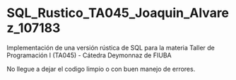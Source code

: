 # SQL_Rustico_TA045_Joaquin_Alvarez_107183
Implementación de una versión rústica de SQL para la materia Taller de Programación I (TA045) - Cátedra Deymonnaz de FIUBA

No llegue a dejar el codigo limpio o con buen manejo de errores.
